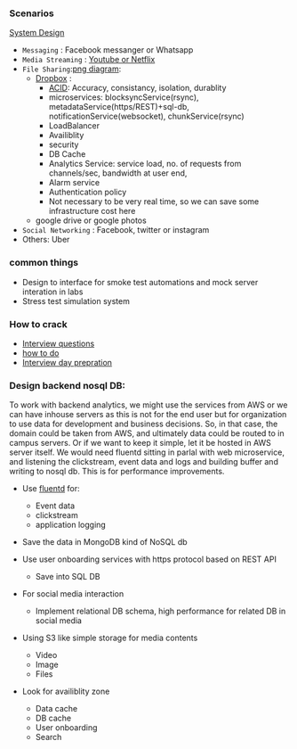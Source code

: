 ### Scenarios

[System Design](https://medium.com/@systemdesign)
* ```Messaging``` : Facebook messanger or Whatsapp
* ```Media Streaming``` : [Youtube or Netflix](https://medium.com/double-pointer/system-design-interview-video-streaming-service-e-g-netflix-or-youtube-design-adc2402e54a1)
* ```File Sharing```:[png diagram](https://systemdesignprimer.com/assets/images/dropbox-system-design.png):
  * [Dropbox](https://www.youtube.com/watch?v=PE4gwstWhmc) :
      * [ACID](https://www.ibm.com/docs/en/cics-ts/5.4?topic=processing-acid-properties-transactions): Accuracy, consistancy, isolation, durablity
      * microservices: blocksyncService(rsync), metadataService(https/REST)+sql-db, notificationService(websocket), chunkService(rsync)
      * LoadBalancer
      * Availiblity
      * security
      * DB Cache
      * Analytics Service: service load, no. of requests from channels/sec, bandwidth at user end, 
      * Alarm service
      * Authentication policy
      * Not necessary to be very real time, so we can save some infrastructure cost here
  * google drive or google photos
* ```Social Networking``` : Facebook, twitter or instagram
* Others: Uber

### common things
* Design to interface for smoke test automations and mock server interation in labs
* Stress test simulation system
### How to crack
* [Interview questions](https://www.geeksforgeeks.org/top-10-system-design-interview-questions-and-answers/)
* [how to do](https://www.geeksforgeeks.org/how-to-crack-system-design-round-in-interviews/?ref=lbp)
* [Interview day prepration](https://www.geeksforgeeks.org/5-common-system-design-concepts-for-interview-preparation/?ref=lbp)

### Design backend nosql DB:
To work with backend analytics, we might use the services from AWS or we can have inhouse servers as this is not for the end user but for organization to use data for development and business decisions. So, in that case, the domain could be taken from AWS, and ultimately data could be routed to in campus servers. Or if we want to keep it simple, let it be hosted in AWS server itself. We would need fluentd sitting in parlal with web microservice, and listening the clickstream, event data and logs and building buffer and writing to nosql db. This is for performance improvements.    

* Use [fluentd](https://stackoverflow.com/a/13428282/6146338) for:
  * Event data
  * clickstream
  * application logging
* Save the data in MongoDB kind of NoSQL db
* Use user onboarding services with https protocol based on REST API
  * Save into SQL DB

* For social media interaction
  * Implement relational DB schema, high performance for related DB in social media
* Using S3 like simple storage for media contents
  * Video
  * Image
  * Files
* Look for availiblity zone
  * Data cache
  * DB cache
  * User onboarding
  * Search
